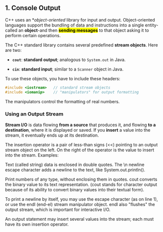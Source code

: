 ## 1. Console Output

C++ uses an **object-oriented* library for input and output. Object-oriented languages support the bundling of data and instructions into a single entity-called an **object**-and then <mark>**sending messages**</mark> to that object asking it to perform certain operations.

The C++ standard library contains several predefined **stream objects**. Here are two:

  * **`cout`**: **standard output**; analogous to `System.out` in Java.

  * **`cin`**: **standard input**; similar to a `Scanner` object in Java.

To use these objects, you have to include these headers:

```cpp
#include <iostream>   // standard stream objects
#include <iomanip>    // "manipulators" for output formatting
```
The manipulators control the formatting of real numbers.

### Using an Output Stream
**Stream I/O** is data flowing **from a source** that produces it, and flowing **to a destination**, where it is displayed or saved. If you **insert** a value into the stream, it eventually ends up at its destination.

The insertion operator is a pair of less-than signs (<<) pointing to an output stream object on the left. On the right of the operator is the value to insert into the stream.  Examples:

 Text (called string) data is enclosed in double quotes. The \n newline escape character adds a newline to the text, like System.out.println().

 Print numbers of any type, without enclosing them in quotes. cout converts the binary value to its text representation. (cout stands for character output because of its ability to convert binary values into their textual form).

 To print a newline by itself, you may use the escape character (as on line 1), or use the endl (end-el) stream manipulator object. endl also "flushes" the output stream, which is important for interactive I/O.

 An output statement may insert several values into the stream; each must have its own insertion operator.
